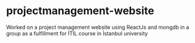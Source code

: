 # projectmanagement-website
Worked on a project management website using ReactJs and mongdb in a group as a fulfillment for İTİL course in İstanbul university
